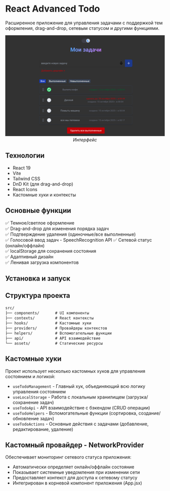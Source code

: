 # React Advanced Todo

Расширенное приложение для управления задачами с поддержкой тем оформления, drag-and-drop, сетевым статусом и другими функциями.

<div align="center">

![React Todo](screenshots/react-advanced-todo.png)
_Интерфейс_

</div>

## Технологии

- React 19
- Vite
- Tailwind CSS
- DnD Kit (для drag-and-drop)
- React Icons
- Кастомные хуки и контексты

## Основные функции

✅ Темное/светлое оформление  
✅ Drag-and-drop для изменения порядка задач  
✅ Подтверждение удаления (одиночные/все выполненные)  
✅ Голосовой ввод задач - SpeechRecognition API
✅ Сетевой статус (онлайн/оффлайн)  
✅ localStorage для сохранения состояния  
✅ Адаптивный дизайн  
✅ Ленивая загрузка компонентов

## Установка и запуск

## Структура проекта

```
src/
├── components/       # UI компоненты
├── contexts/         # React контексты
├── hooks/            # Кастомные хуки
├── providers/        # Провайдеры контекстов
├── helpers/          # Вспомогательные функции
├── api/              # API взаимодействие
└── assets/           # Статические ресурсы
```

## Кастомные хуки

Проект использует несколько кастомных хуков для управления состоянием и логикой:

- `useTodoManagement` - Главный хук, объединяющий всю логику управления состоянием
- `useLocalStorage` - Работа с локальным хранилищем (загрузка/сохранение задач)
- `useTodoApi` - API взаимодействие с бэкендом (CRUD операции)
- `useTodoHelpers` - Вспомогательные функции (сортировка, создание/обновление задач)
- `useTodoActions` - Основные действия с задачами (добавление, редактирование, удаление)

## Кастомный провайдер - NetworkProvider

Обеспечивает мониторинг сетевого статуса приложения:

- Автоматически определяет онлайн/оффлайн состояние
- Показывает системные уведомления при изменении сети
- Предоставляет контекст для доступа к сетевому статусу
- Интегрирован в корневой компонент приложения (App.jsx)
